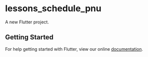 # lessons_schedule_pnu

A new Flutter project.

## Getting Started

For help getting started with Flutter, view our online
[documentation](https://flutter.io/).
